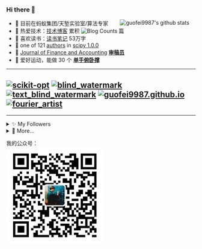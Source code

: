 



### Hi there 👋

<a href="https://www.guofei.site/2019/08/31/github_star_counter.html"><img align="right" alt="guofei9987's github stats" width="40%" src="https://github-profile-trophy.vercel.app/?username=guofei9987&title=Stars,Followers&row=1&column=2"></a>


- 👯 目前在蚂蚁集团/天堑实验室/算法专家
- 🔭 热爱技术：[技术博客](https://www.guofei.site/) 累积 <img alt="Blog Counts" src="https://www.guofei.site/pages/blog_cnt.svg"> 篇
- 📖 喜欢读书：[读书笔记](https://www.guofei.site/reading/#/) 53万字
- 🤔 one of 121 [authors](https://github.com/scipy/scipy/issues/7798) in [scipy 1.0.0](https://github.com/scipy/scipy/releases/tag/v1.0.0)
- 🍵 [Journal of Finance and Accounting](http://www.sciencepublishinggroup.com/journal/index?journalid=171) **[审稿员](https://www.guofei.site/pages/certification.html#Reviewer)**
- 🏃 爱好运动，能做 30 个 <b><a href="https://www.bilibili.com/video/BV1L64y1t7Ef/" target="_blank">单手俯卧撑</a></b>

<!-- - 🌱 历史工作经历：京东集团Y事业部（动态定价算法） -->

-------------------

[![scikit-opt](https://github-readme-stats.vercel.app/api/pin/?username=guofei9987&repo=scikit-opt&theme=radical)](https://github.com/guofei9987/scikit-opt)
[![blind_watermark](https://github-readme-stats.vercel.app/api/pin/?username=guofei9987&repo=blind_watermark&theme=radical)](https://github.com/guofei9987/blind_watermark)
[![text_blind_watermark](https://github-readme-stats.vercel.app/api/pin/?username=guofei9987&repo=text_blind_watermark&theme=radical)](https://github.com/guofei9987/text_blind_watermark)
[![guofei9987.github.io](https://github-readme-stats.vercel.app/api/pin/?username=guofei9987&repo=guofei9987.github.io&theme=radical)](https://github.com/guofei9987/guofei9987.github.io)
[![fourier_artist](https://github-readme-stats.vercel.app/api/pin/?username=guofei9987&repo=fourier_artist&theme=radical)](https://github.com/guofei9987/fourier_artist)
-------------------

---------------------

<details>
  <summary>✨  My Followers</summary>

<table>
  <tr>
    <td align="center">
      <a href="https://github.com/521xueweihan">
        <img src="https://avatars2.githubusercontent.com/u/8255800" width="100px;" alt="521xueweihan"/>
      </a>
      <br />
      <a href="https://github.com/521xueweihan">削微寒</a>
    </td>
    <td align="center">
      <a href="https://github.com/esin">
        <img src="https://avatars2.githubusercontent.com/u/69767" width="100px;" alt="esin"/>
      </a>
      <br />
      <a href="https://github.com/esin">Andrey Esin</a>
    </td>
    <td align="center">
      <a href="https://github.com/wangshub">
        <img src="https://avatars2.githubusercontent.com/u/20924010" width="100px;" alt="wangshub"/>
      </a>
      <br />
      <a href="https://github.com/wangshub">神奇的战士</a>
    </td>
    <td align="center">
      <a href="https://github.com/fly51fly">
        <img src="https://avatars2.githubusercontent.com/u/128885" width="100px;" alt="fly51fly"/>
      </a>
      <br />
      <a href="https://github.com/fly51fly">爱可可-爱生活</a>
    </td>
    <td align="center">
      <a href="https://github.com/snowwhite-boss">
        <img src="https://avatars2.githubusercontent.com/u/74522790" width="100px;" alt="snowwhite-boss"/>
      </a>
      <br />
      <a href="https://github.com/snowwhite-boss">Snow White</a>
    </td>
    <td align="center">
      <a href="https://github.com/losfair">
        <img src="https://avatars2.githubusercontent.com/u/6104981" width="100px;" alt="losfair"/>
      </a>
      <br />
      <a href="https://github.com/losfair">Heyang Zhou</a>
    </td>
    <td align="center">
      <a href="https://github.com/tom0li">
        <img src="https://avatars2.githubusercontent.com/u/23234555" width="100px;" alt="tom0li"/>
      </a>
      <br />
      <a href="https://github.com/tom0li">tom0li</a>
    </td>
  </tr>
  <tr>
    <td align="center">
      <a href="https://github.com/PeterDing">
        <img src="https://avatars2.githubusercontent.com/u/670690" width="100px;" alt="PeterDing"/>
      </a>
      <br />
      <a href="https://github.com/PeterDing">Peter Ding</a>
    </td>
    <td align="center">
      <a href="https://github.com/wmathor">
        <img src="https://avatars2.githubusercontent.com/u/32392878" width="100px;" alt="wmathor"/>
      </a>
      <br />
      <a href="https://github.com/wmathor">mathor</a>
    </td>
    <td align="center">
      <a href="https://github.com/toricode">
        <img src="https://avatars2.githubusercontent.com/u/59090883" width="100px;" alt="toricode"/>
      </a>
      <br />
      <a href="https://github.com/toricode">toricode</a>
    </td>
    <td align="center">
      <a href="https://github.com/liushooter">
        <img src="https://avatars2.githubusercontent.com/u/1235106" width="100px;" alt="liushooter"/>
      </a>
      <br />
      <a href="https://github.com/liushooter">Shooter</a>
    </td>
    <td align="center">
      <a href="https://github.com/rorypeck">
        <img src="https://avatars2.githubusercontent.com/u/3307568" width="100px;" alt="rorypeck"/>
      </a>
      <br />
      <a href="https://github.com/rorypeck">Angie</a>
    </td>
    <td align="center">
      <a href="https://github.com/justStarNew">
        <img src="https://avatars2.githubusercontent.com/u/18233711" width="100px;" alt="justStarNew"/>
      </a>
      <br />
      <a href="https://github.com/justStarNew">justStarNew</a>
    </td>
    <td align="center">
      <a href="https://github.com/java-aodeng">
        <img src="https://avatars2.githubusercontent.com/u/35907367" width="100px;" alt="java-aodeng"/>
      </a>
      <br />
      <a href="https://github.com/java-aodeng">低调小熊猫</a>
    </td>
  </tr>
</table>
<!--END_SECTION:top-followers-->

<br>
</details>
<!--START_SECTION:top-followers-->


<!--
### Hi there 👋

**guofei9987/guofei9987** is a ✨ _special_ ✨ repository because its `README.md` (this file) appears on your GitHub profile.

Here are some ideas to get you started:

- 🔭 I’m currently working on ...
- 🌱 I’m currently learning ...
- 👯 I’m looking to collaborate on ...
- 🤔 I’m looking for help with ...
- 💬 Ask me about ...
- 📫 How to reach me: ...
- 😄 Pronouns: ...
- ⚡ Fun fact: ...
-->



<details>
  <summary>💬 More...</summary>
    <a href="https://www.zhihu.com/people/guo-fei-16-12">知乎</a>：
      <!--START_SECTION:zhihu-followers-->
获得18,509次赞同，2,430次喜欢，11,723次收藏，3,223个关注
<!--END_SECTION:zhihu-followers-->
  <br>
</details>


我的公众号：  
![](qr_gongzhonghao.jpg)
